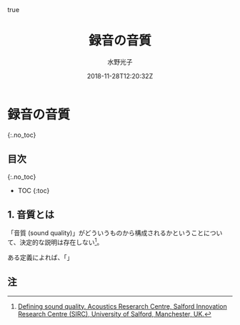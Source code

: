 ﻿---
layout: caymanyomi
title: 録音の音質
author: 水野光子
date: 2018-11-28T12:20:32Z
iro: cb581f
gra: ffceb7
math: true
---

# 録音の音質
{:.no_toc}

## 目次
{:.no_toc}

* TOC
{:toc}

## 1. 音質とは

「音質 (sound quality)」がどういうものから構成されるかということについて、決定的な説明は存在しない[^def]。

[^def]: [Defining sound quality. Acoustics Reserarch Centre, Salford Innovation Research Centre (SIRC), University of Salford, Manchester, UK.](https://www.salford.ac.uk/research/sirc/research-groups/acoustics/psychoacoustics/sound-quality-making-products-sound-better/accordion/sound-quality-testing/defining-sound-quality)

ある定義によれば、「」

## 注


